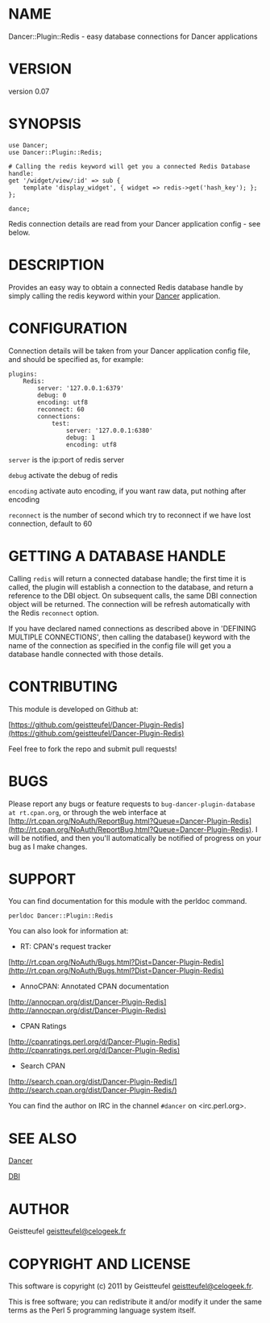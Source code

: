 # NAME

Dancer::Plugin::Redis - easy database connections for Dancer applications

# VERSION

version 0.07

# SYNOPSIS

    use Dancer;
    use Dancer::Plugin::Redis;

    # Calling the redis keyword will get you a connected Redis Database handle:
    get '/widget/view/:id' => sub {
        template 'display_widget', { widget => redis->get('hash_key'); };
    };

    dance;

Redis connection details are read from your Dancer application config - see
below.

# DESCRIPTION

Provides an easy way to obtain a connected Redis database handle by simply calling
the redis keyword within your [Dancer](http://search.cpan.org/perldoc?Dancer) application.

# CONFIGURATION

Connection details will be taken from your Dancer application config file, and
should be specified as, for example: 

    plugins:
        Redis:
            server: '127.0.0.1:6379'
            debug: 0
            encoding: utf8
            reconnect: 60
            connections:
                test:
                    server: '127.0.0.1:6380'
                    debug: 1
                    encoding: utf8

`server` is the ip:port of redis server

`debug` activate the debug of redis

`encoding` activate auto encoding, if you want raw data, put nothing after encoding

`reconnect` is the number of second which try to reconnect if we have lost connection, default to 60

# GETTING A DATABASE HANDLE

Calling `redis` will return a connected database handle; the first time it is
called, the plugin will establish a connection to the database, and return a
reference to the DBI object.  On subsequent calls, the same DBI connection
object will be returned. The connection will be refresh automatically with the Redis `reconnect` option.

If you have declared named connections as described above in 'DEFINING MULTIPLE
CONNECTIONS', then calling the database() keyword with the name of the
connection as specified in the config file will get you a database handle
connected with those details.

# CONTRIBUTING

This module is developed on Github at:

[https://github.com/geistteufel/Dancer-Plugin-Redis](https://github.com/geistteufel/Dancer-Plugin-Redis)

Feel free to fork the repo and submit pull requests!

# BUGS

Please report any bugs or feature requests to `bug-dancer-plugin-database at rt.cpan.org`, or through
the web interface at [http://rt.cpan.org/NoAuth/ReportBug.html?Queue=Dancer-Plugin-Redis](http://rt.cpan.org/NoAuth/ReportBug.html?Queue=Dancer-Plugin-Redis).  I will be notified, and then you'll
automatically be notified of progress on your bug as I make changes.

# SUPPORT

You can find documentation for this module with the perldoc command.

    perldoc Dancer::Plugin::Redis

You can also look for information at:

- RT: CPAN's request tracker

[http://rt.cpan.org/NoAuth/Bugs.html?Dist=Dancer-Plugin-Redis](http://rt.cpan.org/NoAuth/Bugs.html?Dist=Dancer-Plugin-Redis)

- AnnoCPAN: Annotated CPAN documentation

[http://annocpan.org/dist/Dancer-Plugin-Redis](http://annocpan.org/dist/Dancer-Plugin-Redis)

- CPAN Ratings

[http://cpanratings.perl.org/d/Dancer-Plugin-Redis](http://cpanratings.perl.org/d/Dancer-Plugin-Redis)

- Search CPAN

[http://search.cpan.org/dist/Dancer-Plugin-Redis/](http://search.cpan.org/dist/Dancer-Plugin-Redis/)

You can find the author on IRC in the channel `#dancer` on <irc.perl.org>.

# SEE ALSO

[Dancer](http://search.cpan.org/perldoc?Dancer)

[DBI](http://search.cpan.org/perldoc?DBI)

# AUTHOR

Geistteufel <geistteufel@celogeek.fr>

# COPYRIGHT AND LICENSE

This software is copyright (c) 2011 by Geistteufel <geistteufel@celogeek.fr>.

This is free software; you can redistribute it and/or modify it under
the same terms as the Perl 5 programming language system itself.